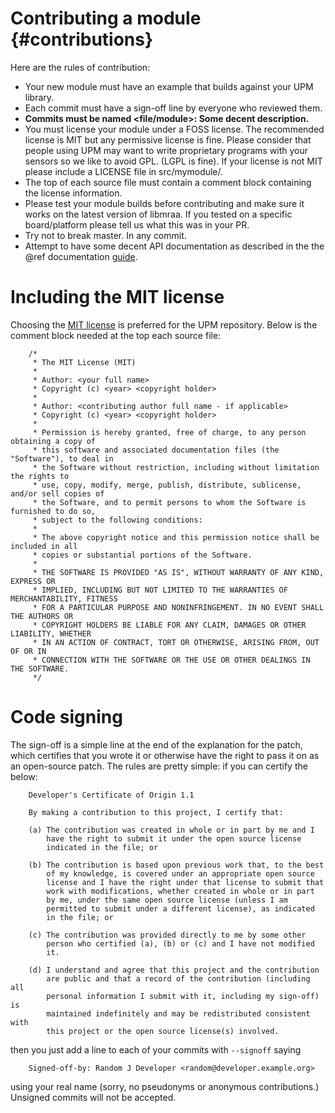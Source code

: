 Contributing a module                         {#contributions}
=====================

Here are the rules of contribution:
- Your new module must have an example that builds against your UPM library.
- Each commit must have a sign-off line by everyone who reviewed them.
- **Commits must be named <file/module>: Some decent description.**
- You must license your module under a FOSS license. The recommended license
  is MIT but any permissive license is fine. Please consider that people using
  UPM may want to write proprietary programs with your sensors so we like to
  avoid GPL. (LGPL is fine). If your license is not MIT please include a
  LICENSE file in src/mymodule/.
- The top of each source file must contain a comment block containing the license information.
- Please test your module builds before contributing and make sure it works on
  the latest version of libmraa. If you tested on a specific board/platform
  please tell us what this was in your PR.
- Try not to break master. In any commit.
- Attempt to have some decent API documentation as described in the the @ref
  documentation [guide](documentation.md).

Including the MIT license
=========================
Choosing the [MIT license](http://opensource.org/licenses/MIT) is preferred for
the UPM repository.  Below is the comment block needed at the top each source
file:

        /*
         * The MIT License (MIT)
         *
         * Author: <your full name> 
         * Copyright (c) <year> <copyright holder>
         *
         * Author: <contributing author full name - if applicable> 
         * Copyright (c) <year> <copyright holder>
         *
         * Permission is hereby granted, free of charge, to any person obtaining a copy of
         * this software and associated documentation files (the "Software"), to deal in
         * the Software without restriction, including without limitation the rights to
         * use, copy, modify, merge, publish, distribute, sublicense, and/or sell copies of
         * the Software, and to permit persons to whom the Software is furnished to do so,
         * subject to the following conditions:
         *
         * The above copyright notice and this permission notice shall be included in all
         * copies or substantial portions of the Software.
         *
         * THE SOFTWARE IS PROVIDED "AS IS", WITHOUT WARRANTY OF ANY KIND, EXPRESS OR
         * IMPLIED, INCLUDING BUT NOT LIMITED TO THE WARRANTIES OF MERCHANTABILITY, FITNESS
         * FOR A PARTICULAR PURPOSE AND NONINFRINGEMENT. IN NO EVENT SHALL THE AUTHORS OR
         * COPYRIGHT HOLDERS BE LIABLE FOR ANY CLAIM, DAMAGES OR OTHER LIABILITY, WHETHER
         * IN AN ACTION OF CONTRACT, TORT OR OTHERWISE, ARISING FROM, OUT OF OR IN
         * CONNECTION WITH THE SOFTWARE OR THE USE OR OTHER DEALINGS IN THE SOFTWARE.
         */


Code signing
============

The sign-off is a simple line at the end of the explanation for the
patch, which certifies that you wrote it or otherwise have the right to pass it
on as an open-source patch.  The rules are pretty simple: if you can certify
the below:

        Developer's Certificate of Origin 1.1

        By making a contribution to this project, I certify that:

        (a) The contribution was created in whole or in part by me and I
            have the right to submit it under the open source license
            indicated in the file; or

        (b) The contribution is based upon previous work that, to the best
            of my knowledge, is covered under an appropriate open source
            license and I have the right under that license to submit that
            work with modifications, whether created in whole or in part
            by me, under the same open source license (unless I am
            permitted to submit under a different license), as indicated
            in the file; or

        (c) The contribution was provided directly to me by some other
            person who certified (a), (b) or (c) and I have not modified
            it.

        (d) I understand and agree that this project and the contribution
            are public and that a record of the contribution (including all
            personal information I submit with it, including my sign-off) is
            maintained indefinitely and may be redistributed consistent with
            this project or the open source license(s) involved.

then you just add a line to each of your commits with `--signoff` saying

        Signed-off-by: Random J Developer <random@developer.example.org>

using your real name (sorry, no pseudonyms or anonymous contributions.)
Unsigned commits will not be accepted.
